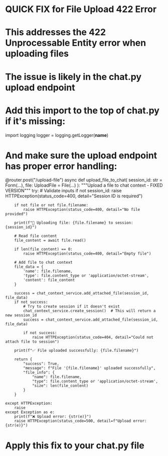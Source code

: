 # QUICK FIX for File Upload 422 Error
# This addresses the 422 Unprocessable Entity error when uploading files

# The issue is likely in the chat.py upload endpoint
# Add this import to the top of chat.py if it's missing:

import logging
logger = logging.getLogger(__name__)

# And make sure the upload endpoint has proper error handling:

@router.post("/upload-file")
async def upload_file_to_chat(
    session_id: str = Form(...),
    file: UploadFile = File(...)
):
    """Upload a file to chat context - FIXED VERSION"""
    try:
        # Validate inputs
        if not session_id:
            raise HTTPException(status_code=400, detail="Session ID is required")
        
        if not file or not file.filename:
            raise HTTPException(status_code=400, detail="No file provided")
        
        print(f"📁 Uploading file: {file.filename} to session: {session_id}")
        
        # Read file content
        file_content = await file.read()
        
        if len(file_content) == 0:
            raise HTTPException(status_code=400, detail="Empty file")
        
        # Add file to chat context
        file_data = {
            'name': file.filename,
            'type': file.content_type or 'application/octet-stream',
            'content': file_content
        }
        
        success = chat_context_service.add_attached_file(session_id, file_data)
        if not success:
            # Try to create session if it doesn't exist
            chat_context_service.create_session()  # This will return a new session_id
            success = chat_context_service.add_attached_file(session_id, file_data)
            
            if not success:
                raise HTTPException(status_code=404, detail="Could not attach file to session")
        
        print(f"✅ File uploaded successfully: {file.filename}")
        
        return {
            "success": True,
            "message": f"File '{file.filename}' uploaded successfully",
            "file_info": {
                "name": file.filename,
                "type": file.content_type or 'application/octet-stream',
                "size": len(file_content)
            }
        }
    
    except HTTPException:
        raise
    except Exception as e:
        print(f"❌ Upload error: {str(e)}")
        raise HTTPException(status_code=500, detail=f"Upload error: {str(e)}")

# Apply this fix to your chat.py file